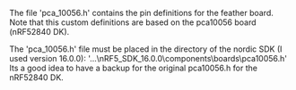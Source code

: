 The file 'pca_10056.h' contains the pin definitions for the feather board.
Note that this custom definitions are based on the pca10056 board (nRF52840 DK).

The 'pca_10056.h' file must be placed in the directory of the nordic SDK (I used version 16.0.0):
'...\nRF5_SDK_16.0.0\components\boards\pca10056.h'
Its a good idea to have a backup for the original pca10056.h for the nRF52840 DK.